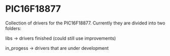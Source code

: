 # PIC16F18877

Collection of drivers for the PIC16F18877. Currently they are divided into two folders:

libs -> drivers finished (could still use improvements)

in_progess -> drivers that are under development